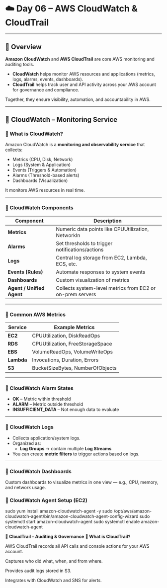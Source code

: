 # ☁️ Day 06 – AWS CloudWatch & CloudTrail

---

## 🧠 Overview

**Amazon CloudWatch** and **AWS CloudTrail** are core AWS monitoring and auditing tools.

- **CloudWatch** helps monitor AWS resources and applications (metrics, logs, alarms, events, dashboards).  
- **CloudTrail** helps track user and API activity across your AWS account for governance and compliance.

Together, they ensure visibility, automation, and accountability in AWS.

---

## 🚀 CloudWatch – Monitoring Service

### 🔹 What is CloudWatch?
Amazon CloudWatch is a **monitoring and observability service** that collects:
- Metrics (CPU, Disk, Network)
- Logs (System & Application)
- Events (Triggers & Automation)
- Alarms (Threshold-based alerts)
- Dashboards (Visualization)

It monitors AWS resources in real time.

---

### 🔹 CloudWatch Components

| Component | Description |
|------------|--------------|
| **Metrics** | Numeric data points like CPUUtilization, NetworkIn |
| **Alarms** | Set thresholds to trigger notifications/actions |
| **Logs** | Central log storage from EC2, Lambda, ECS, etc. |
| **Events (Rules)** | Automate responses to system events |
| **Dashboards** | Custom visualization of metrics |
| **Agent / Unified Agent** | Collects system-level metrics from EC2 or on-prem servers |

---

### 🔹 Common AWS Metrics

| Service | Example Metrics |
|----------|------------------|
| **EC2** | CPUUtilization, DiskReadOps |
| **RDS** | CPUUtilization, FreeStorageSpace |
| **EBS** | VolumeReadOps, VolumeWriteOps |
| **Lambda** | Invocations, Duration, Errors |
| **S3** | BucketSizeBytes, NumberOfObjects |

---

### 🔹 CloudWatch Alarm States

- **OK** – Metric within threshold  
- **ALARM** – Metric outside threshold  
- **INSUFFICIENT_DATA** – Not enough data to evaluate  

---

### 🔹 CloudWatch Logs
- Collects application/system logs.
- Organized as:
  - **Log Groups** → contain multiple **Log Streams**
- You can create **metric filters** to trigger actions based on logs.

---

### 🔹 CloudWatch Dashboards
Custom dashboards to visualize metrics in one view — e.g., CPU, memory, and network usage.


### 🔹 CloudWatch Agent Setup (EC2)

  sudo yum install amazon-cloudwatch-agent -y
  sudo /opt/aws/amazon-cloudwatch-agent/bin/amazon-cloudwatch-agent-config-wizard
  sudo systemctl start amazon-cloudwatch-agent
  sudo systemctl enable amazon-cloudwatch-agent

**🧾 CloudTrail – Auditing & Governance**
**🔹 What is CloudTrail?**

  AWS CloudTrail records all API calls and console actions for your AWS account.
  
  Captures who did what, when, and from where.
  
  Provides audit logs stored in S3.
  
  Integrates with CloudWatch and SNS for alerts.



